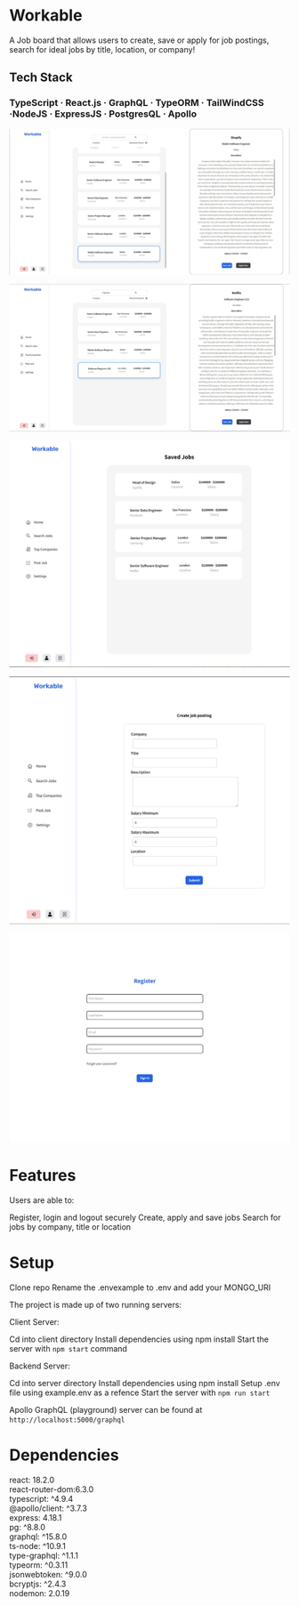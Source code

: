 # Workable

A Job board that allows users to create, save or apply for job postings, search for ideal jobs by title, location, or company!

## Tech Stack

### TypeScript · React.js · GraphQL · TypeORM · TailWindCSS ·NodeJS · ExpressJS · PostgresQL · Apollo

![The home page!](https://github.com/MHassan47/Workable/blob/master/client/src/assets/workable_home.JPG?raw=true)

![The search job page!](https://github.com/MHassan47/Workable/blob/master/client/src/assets/workable_search.JPG?raw=true)

![The saved job page!](https://github.com/MHassan47/Workable/blob/master/client/src/assets/workable_saved.JPG?raw=true)

![The create job Page!](https://github.com/MHassan47/Workable/blob/master/client/src/assets/workable_create_job.JPG?raw=true)

![The Registration page!](https://github.com/MHassan47/Workable/blob/master/client/src/assets/workable_registration.JPG?raw=true)

# Features

Users are able to:

Register, login and logout securely
Create, apply and save jobs
Search for jobs by company, title or location

# Setup

Clone repo
Rename the .envexample to .env and add your MONGO_URI

The project is made up of two running servers:

Client Server:

Cd into client directory
Install dependencies using npm install
Start the server with `npm start` command

Backend Server:

Cd into server directory
Install dependencies using npm install
Setup .env file using example.env as a refence
Start the server with `npm run start`

Apollo GraphQL (playground) server can be found at `http://localhost:5000/graphql`

# Dependencies

react: 18.2.0  
react-router-dom:6.3.0  
typescript: ^4.9.4  
@apollo/client: ^3.7.3  
express: 4.18.1  
pg: ^8.8.0  
graphql: ^15.8.0  
ts-node: ^10.9.1  
type-graphql: ^1.1.1  
typeorm: ^0.3.11  
jsonwebtoken: ^9.0.0  
bcryptjs: ^2.4.3  
nodemon: 2.0.19
